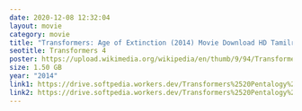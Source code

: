 ```yaml
---
date: 2020-12-08 12:32:04
layout: movie
category: movie
title: "Transformers: Age of Extinction (2014) Movie Download HD Tamilrockers"
seotitle: Transformers 4
poster: https://upload.wikimedia.org/wikipedia/en/thumb/9/94/Transformers_Age_of_Extinction_Poster.jpeg/220px-Transformers_Age_of_Extinction_Poster.jpeg
size: 1.50 GB
year: "2014"
link1: https://drive.softpedia.workers.dev/Transformers%2520Pentalogy%2520(2007%2520to%25202017)/(Telegram%2520%40isaiminidownload)%2520%2520-%2520Transformers%2520Dark%2520of%2520the%2520Moon%2520(2011)%5B720p%2520-%2520BDRip%2520-%2520%5BTamil%2520%2B%2520Telugu%2520%2B%2520Hindi%2520%2B%2520Eng%5D.mkv?rootId=0AN9zhQ1hps-9Uk9PVA
link2: https://drive.softpedia.workers.dev/Transformers%2520Pentalogy%2520(2007%2520to%25202017)/(Telegram%2520%40isaiminidownload)%2520%2520-%2520Transformers%2520Dark%2520of%2520the%2520Moon%2520(2011)%5B720p%2520-%2520BDRip%2520-%2520%5BTamil%2520%2B%2520Telugu%2520%2B%2520Hindi%2520%2B%2520Eng%5D.mkv?rootId=0AN9zhQ1hps-9Uk9PVA
---
```

